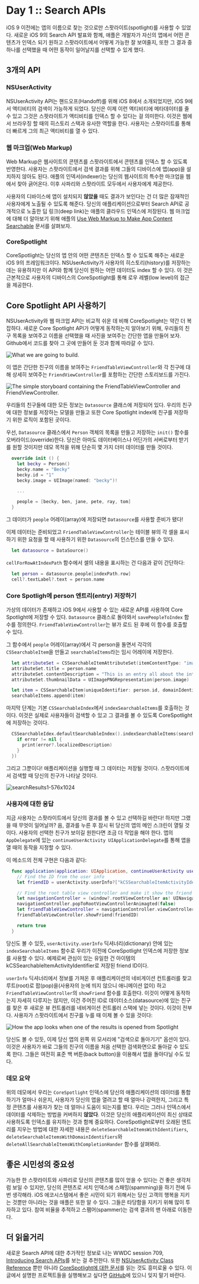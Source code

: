 # Day 1 :: Search APIs

iOS 9 이전에는 앱의 이름으로 찾는 것으로만 스팟라이트(spotlight)를 사용할 수 있었다. 새로운 iOS 9의 Search API 발표와 함께, 애플은 개발자가 자신의 앱에서 어떤 콘텐츠가 인덱스 되기 원하고 스팟라이트에서 어떻게 가능한 잘 보여줄지, 또한 그 결과 중 하나를 선택했을 때 어떤 동작이 일어날지를 선택할 수 있게 했다.

## 3개의 API

### NSUserActivity

NSUserActivity API는 핸드오프(Handoff)를 위해 iOS 8에서 소개되었지만, iOS 9에서 액티비티의 검색이 가능하게 되었다. 당신은 이제 이런 액티비티에 메타데이터를 줄 수 있고 그것은 스팟라이트가 액티비티를 인덱스 할 수 있다는 걸 의미한다. 이것은 웹에서 브라우징 할 때의 히스토리 스택과 유사한 역할을 한다. 사용자는 스팟라이트를 통해 더 빠르게 그의 최근 액티비티를 열 수 있다.

### 웹 마크업(Web Markup)

Web Markup은 웹사이트의 콘텐츠를 스팟라이트에서 콘텐츠를 인덱스 할 수 있도록 반영한다. 사용자는 스팟라이트에서 검색 결과를 위해 그들의 디바이스에 앱(app)을 설치하지 않아도 된다. 애플의 인덱서(indexer)는 당신의 웹사이트의 특수한 마크업을 웹에서 찾아 긁어온다. 이후 사파리와 스팟라이트 모두에서 사용자에게 제공한다.

사용자의 디바이스에 앱이 설치되지 **않았을** 때도 결과가 보인다는 건 더 많은 잠재적인 사용자에게 노출될 수 있도록 해준다. 당신의 애플리케이션으로부터 Search API로 공개적으로 노출한 딥 링크(deep link)는 애플의 클라우드 인덱스에 저장된다. 웹 마크업에 대해 더 알아보기 위해 애플의 [Use Web Markup to Make App Content Searchable](https://developer.apple.com/library/prerelease/ios/releasenotes/General/WhatsNewIniOS/Articles/iOS9.html#//apple_ref/doc/uid/TP40016198-SW4) 문서를 살펴보자.

### CoreSpotlight

CoreSpotlight는 당신의 앱 안의 어떤 콘텐츠든 인덱스 할 수 있도록 해주는 새로운 iOS 9의 프레임워크이다. NSUserActivity가 사용자의 히스토리(history)를 저장하는 데는 유용하지만 이 API와 함께 당신이 원하는 어떤 데이터도 index 할 수 있다. 이 것은 근본적으로 사용자의 디바이스의 CoreSpotlight를 통해 로우 레벨(low level)의 접근을 제공한다.

## Core Spotlight API 사용하기

NSUserActivity와 웹 마크업 API는 비교적 쉬운 데 비해 CoreSpotlight는 약간 더 복잡하다. 새로운 Core Spotlight API가 어떻게 동작하는지 알아보기 위해, 우리들의 친구 목록을 보여주고 이름을 선택했을 때 사진을 보여주는 간단한 앱을 만들어 보자. Github에서 코드를 찾아 그 곳에 만들어 둔 것과 함께 따라갈 수 있다.

![What we are going to build.](images/friendApp.png)

이 앱은 간단한 친구의 이름을 보여주는 `FriendTableViewController`와 각 친구에 대해 상세히 보여주는 `FriendViewController`를 포함하는 간단한 스토리보드를 가진다.

![The simple storyboard containing the FriendTableViewController and FriendViewController.](images/storyboard.png)

우리들의 친구들에 대한 모든 정보는 `Datasource` 클래스에 저장되어 있다. 우리의 친구에 대한 정보를 저장하는 모델을 만들고 또한 Core Spotlight index에 친구를 저장하기 위한 로직이 포함된 곳이다.

우선, `Datasource` 클래스에서 `Person` 객체의 목록을 만들고 저장하는 `init()` 함수를 오버라이드(override)한다. 당신은 아마도 데이터베이스나 어딘가의 서버로부터 받기를 원할 것이지만 데모 목적을 위해 단순히 몇 가지 더미 데이터를 만들 것이다.

```swift
  override init () {
    let becky = Person()
    becky.name = "Becky"
    becky.id = "1"
    becky.image = UIImage(named: "becky")!

    ...

    people = [becky, ben, jane, pete, ray, tom]
  }
```

그 데이터가 `people` 어레이(array)에 저장되면 `Datasource`를 사용할 준비가 됐다!

이제 데이터는 준비되었고 `FriendTableViewController`는 테이블 뷰의 각 셀을 표시하기 위한 요청을 할 때 사용하기 위한 `Datasource`의 인스턴스를 만들 수 있다.

```swift
  let datasource = DataSource()
```

`cellForRowAtIndexPath` 함수에서 셀의 내용을 표시하는 건 다음과 같이 간단하다:

```swift
  let person = datasource.people[indexPath.row]
  cell?.textLabel?.text = person.name
```

### Core Spotligh에 person 엔트리(entry) 저장하기

가상의 데이터가 존재하고 iOS 9에서 사용할 수 있는 새로운 API를 사용하여 Core Spotlight에 저장할 수 있다. `Datasource` 클래스로 돌아와서 `savePeopleToIndex` 함수를 정의한다. `FriendTableViewController`는 뷰가 로드 된 후에 이 함수를 호출할 수 있다.

그 함수에서 `people` 어레이(array)에서 각 person을 돌면서 각각의 `CSSearchableItem`을 만들고 `searchableItems`라는 임시 어레이에 저장한다.

```swift
  let attributeSet = CSSearchableItemAttributeSet(itemContentType: "image" as String)
  attributeSet.title = person.name
  attributeSet.contentDescription = "This is an entry all about the interesting person called \(person.name)"
  attributeSet.thumbnailData = UIImagePNGRepresentation(person.image)

  let item = CSSearchableItem(uniqueIdentifier: person.id, domainIdentifier: "com.ios9daybyday.SearchAPIs.people", attributeSet: attributeSet)
  searchableItems.append(item)
```

마지막 단계는 기본 `CSSearchableIndex`에서 `indexSearchableItems`를 호출하는 것이다. 이것은 실제로 사용자들이 검색할 수 있고 그 결과를 볼 수 있도록 CoreSpotlight에 저장하는 것이다.

```swift
  CSSearchableIdex.defaultSearchableIndex().indexSearchableItems(searchableItems, completionHandler: { error -> Void in
    if error != nil {
      print(error?.localizedDescription)
    }
  })
```

그리고 그뿐이다! 애플리케이션을 실행할 때 그 데이터는 저장될 것이다. 스팟라이트에서 검색할 때 당신의 친구가 나타날 것이다.

![searchResults1-576x1024](images/searchResults1.png)

### 사용자에 대한 응답

지금 사용자는 스팟라이트에서 당신의 결과를 볼 수 있고 선택하길 바란다! 하지만 그랬을 때 무엇이 일어날까? 음, 결과를 누른 후 잠시 뒤 당신의 앱의 메인 스크린이 열릴 것이다. 사용자의 선택한 친구가 보이길 원한다면 조금 더 작업을 해야 한다. 앱의 `AppDelegate`에 있는 `continueUserActivity UIApplicationDelegate`를 통해 앱을 열 때의 동작을 지정할 수 있다.

이 메소드의 전체 구현은 다음과 같다:

```swift
  func application(application: UIApplication, continueUserActivity userActivity: NSUserActivity, restorationHandler: ([AnyObject]?) -> Void) -> Bool {
    // Find the ID from the user info
    let friendID = userActivity.userInfo?["kCSSearchableItemActivityIdentifier"] as ! String

    // Find the root table view controller and make it show the friend with this ID
    let navigationController = (window?.rootViewController as! UINavigationController)
    navigationController.popToRootViewControllerAnimagted(false)
    let friendTableViewController = navigationController.viewController.first as! FriendTableViewController
    friendTableViewController.showFriend(friendID)

    return true
  }
```

당신도 볼 수 있듯, `userActivity.userInfo` 딕셔너리(dictionary) 안에 있는 `indexSearchableItems` 함수로 우리가 이전에 CoreSpotlight 인덱스에 저장한 정보를 사용할 수 있다. 예제로써 관심이 있는 유일한 건 아이템의 kCSSearchableItemActivityIdentifier로 저장된 friend ID이다.

`userInfo` 딕셔너리에서 정보를 가져온 후 애플리케이션의 네비게이션 컨트롤러를 찾고 루트(root)로 팝(pop)을(사용자의 눈에 띄지 않으니 애니메이션 없이) 하고 `FriendTableViewController`의 `showFriend` 함수를 호출한다. 이것이 어떻게 동작하는지 자세히 다루지는 않지만, 이건 주어진 ID로 데이터소스(datasource)에 있는 친구를 찾은 후 새로운 뷰 컨트롤러를 네비게이션 컨트롤러 스택에 넣는 것이다. 이것이 전부다. 사용자가 스팟라이트에서 친구를 누를 때 이제 볼 수 있을 것이다:

![How the app looks when one of the results is opened from Spotlight](images/backToSearch.png)

당신도 볼 수 있듯, 이제 당신 앱의 왼쪽 위 모서리에 "검색으로 돌아기기" 옵션이 있다. 이것은 사용자가 바로 그들의 친구의 이름을 처음 선택한 검색화면으로 돌아갈 수 있도록 한다. 그들은 여전히 표준 백 버튼(back button)을 이용해서 앱을 돌아다닐 수도 있다.

### 데모 요약

위의 데모에서 우리는 `CoreSpotlight` 인덱스에 당신의 애플리케이션의 데이터를 통합하기가 얼마나 쉬운지, 사용자가 당신의 앱을 열려고 할 때 얼마나 강력한지, 그리고 특정 콘텐츠를 사용자가 찾는 데 얼마나 도움이 되는지를 봤다. 우리는 그러나 인덱스에서 데이터를 삭제하는 방법을 커버하지 **않았다**. 이것은 당신의 애플리케이션이 최신 상태로 사용하도록 인덱스를 유지하는 것과 함께 중요하다. CoreSpotlight로부터 오래된 엔트리를 지우는 방법에 대한 자세한 내용은 `deleteSearchableItemsWithIdentifiers`, `deleteSearchableItemsWithDomainIdentifiers`와 `deleteAllSearchableItemsWithCompletionHander` 함수를 살펴봐라.

## 좋은 시민성의 중요성

가능한 한 스팟라이트와 사파리로 당신의 콘텐츠를 많이 얻을 수 있다는 건 좋은 생각처럼 보일 수 있지만, 당신의 콘텐츠로 서치 인덱스에 스패밍(spamming)을 하기 전에 두 번 생각해라. iOS 에코시스템에서 좋은 시민이 되기 위해서는 당신 고객의 행복을 지키는 것뿐만 아니라는 것을 애플은 또한 알 수 있다. 그들은 타당함을 지키기 위해 많이 투자하고 있다. 참여 비율을 추적하고 스팸어(spammer)는 검색 결과의 맨 아래로 이동한다.

## 더 읽을거리

새로운 Search API에 대한 추가적인 정보로 나는 WWDC session 709, [Introducing Search APIs](https://developer.apple.com/videos/wwdc/2015/?id=709)를 보는 걸 추천한다. 또한 [NSUserActivity Class Reference](https://developer.apple.com/library/prerelease/ios/documentation/Foundation/Reference/NSUserActivity_Class/) 뿐만 아니라 [CoreSpotlight에 대한 문서](https://developer.apple.com/library/prerelease/ios/releasenotes/General/WhatsNewIniOS/Articles/iOS9.html#//apple_ref/doc/uid/TP40016198-SW3)를 읽는 것도 흥미로울 수 있다. 이글에서 설명한 프로젝트들을 실행해보고 싶다면 [GitHub](https://github.com/shinobicontrols/iOS9-day-by-day/tree/master/01-Search-APIs)에 있으니 잊지 말기 바란다.
